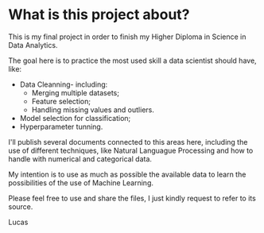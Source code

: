 # What is this project about?

This is my final project in order to finish my Higher Diploma in Science in Data Analytics.

The goal here is to practice the most used skill a data scientist should have, like:

- Data Cleanning- including:
  - Merging multiple datasets;
  - Feature selection;
  - Handling missing values and outliers.
 - Model selection for classification;
 - Hyperparameter tunning.
 
 I'll publish several documents connected to this areas here, including the use of different techniques, like Natural Languague Processing and how to handle with numerical and categorical data. 
 
 My intention is to use as much as possible the available data to learn the possibilities of the use of Machine Learning. 
 
 Please feel free to use and share the files, I just kindly request to refer to its source.
  
 Lucas
